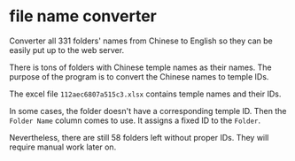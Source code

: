 # file name converter

Converter all 331 folders' names from Chinese to English so they can be easily put up to the web server.

There is tons of folders with Chinese temple names as their names. The purpose of the program is to convert the Chinese names to temple IDs.

The excel file ```112aec6807a515c3.xlsx``` contains temple names and their IDs.

In some cases, the folder doesn't have a corresponding temple ID. Then the ```Folder Name``` column comes to use. It assigns a fixed ID to the ```Folder```.

Nevertheless, there are still 58 folders left without proper IDs. They will require manual work later on.